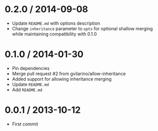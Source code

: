 
0.2.0 / 2014-09-08
==================

 * Update `README.md` with options description
 * Change `inheritance` parameter to `opts` for optional shallow merging while maintaining compatibility with 0.1.0

0.1.0 / 2014-01-30
==================

 * Pin dependencies
 * Merge pull request #2 from gvilarino/allow-inheritance
 * Added support for allowing inheritance merging
 * Update `README.md`
 * Add `README.md`

0.0.1 / 2013-10-12
==================

 * First commit
